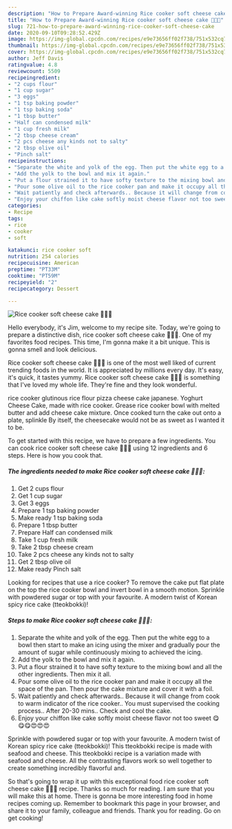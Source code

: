 ```yaml
---
description: "How to Prepare Award-winning Rice cooker soft cheese cake 🎂🎂🎂"
title: "How to Prepare Award-winning Rice cooker soft cheese cake 🎂🎂🎂"
slug: 721-how-to-prepare-award-winning-rice-cooker-soft-cheese-cake
date: 2020-09-10T09:28:52.429Z
image: https://img-global.cpcdn.com/recipes/e9e73656ff02f738/751x532cq70/rice-cooker-soft-cheese-cake-🎂🎂🎂-recipe-main-photo.jpg
thumbnail: https://img-global.cpcdn.com/recipes/e9e73656ff02f738/751x532cq70/rice-cooker-soft-cheese-cake-🎂🎂🎂-recipe-main-photo.jpg
cover: https://img-global.cpcdn.com/recipes/e9e73656ff02f738/751x532cq70/rice-cooker-soft-cheese-cake-🎂🎂🎂-recipe-main-photo.jpg
author: Jeff Davis
ratingvalue: 4.8
reviewcount: 5509
recipeingredient:
- "2 cups flour"
- "1 cup sugar"
- "3 eggs"
- "1 tsp baking powder"
- "1 tsp baking soda"
- "1 tbsp butter"
- "Half can condensed milk"
- "1 cup fresh milk"
- "2 tbsp cheese cream"
- "2 pcs cheese any kinds not to salty"
- "2 tbsp olive oil"
- "Pinch salt"
recipeinstructions:
- "Separate the white and yolk of the egg. Then put the white egg to a bowl then start to make an icing using the mixer and gradually pour the amount of sugar while continuously mixing to achieved the icing."
- "Add the yolk to the bowl and mix it again."
- "Put a flour strained it to have softy texture to the mixing bowl and all the other ingredients. Then mix it all."
- "Pour some olive oil to the rice cooker pan and make it occupy all the space of the pan. Then pour the cake mixture and cover it with a foil."
- "Wait patiently and check afterwards.. Because it will change from cook to warm indicator of the rice cooker.. You must supervised the cooking process.. After 20-30 mins.. Check and cool the cake."
- "Enjoy your chiffon like cake softly moist cheese flavor not too sweet 😋😋😋😍😍😍"
categories:
- Recipe
tags:
- rice
- cooker
- soft

katakunci: rice cooker soft 
nutrition: 254 calories
recipecuisine: American
preptime: "PT33M"
cooktime: "PT59M"
recipeyield: "2"
recipecategory: Dessert

---
```



![Rice cooker soft cheese cake 🎂🎂🎂](https://img-global.cpcdn.com/recipes/e9e73656ff02f738/751x532cq70/rice-cooker-soft-cheese-cake-🎂🎂🎂-recipe-main-photo.jpg)

Hello everybody, it's Jim, welcome to my recipe site. Today, we're going to prepare a distinctive dish, rice cooker soft cheese cake 🎂🎂🎂. One of my favorites food recipes. This time, I'm gonna make it a bit unique. This is gonna smell and look delicious.

Rice cooker soft cheese cake 🎂🎂🎂 is one of the most well liked of current trending foods in the world. It is appreciated by millions every day. It's easy, it's quick, it tastes yummy. Rice cooker soft cheese cake 🎂🎂🎂 is something that I've loved my whole life. They're fine and they look wonderful.

rice cooker glutinous rice flour pizza cheese cake japanese. Yoghurt Cheese Cake, made with rice cooker. Grease rice cooker bowl with melted butter and add cheese cake mixture. Once cooked turn the cake out onto a plate, splinkle By itself, the cheesecake would not be as sweet as I wanted it to be.


To get started with this recipe, we have to prepare a few ingredients. You can cook rice cooker soft cheese cake 🎂🎂🎂 using 12 ingredients and 6 steps. Here is how you cook that.

<!--inarticleads1-->

##### The ingredients needed to make Rice cooker soft cheese cake 🎂🎂🎂:

1. Get 2 cups flour
1. Get 1 cup sugar
1. Get 3 eggs
1. Prepare 1 tsp baking powder
1. Make ready 1 tsp baking soda
1. Prepare 1 tbsp butter
1. Prepare Half can condensed milk
1. Take 1 cup fresh milk
1. Take 2 tbsp cheese cream
1. Take 2 pcs cheese any kinds not to salty
1. Get 2 tbsp olive oil
1. Make ready Pinch salt


Looking for recipes that use a rice cooker? To remove the cake put flat plate on the top the rice cooker bowl and invert bowl in a smooth motion. Sprinkle with powdered sugar or top with your favourite. A modern twist of Korean spicy rice cake (tteokbokki)! 

<!--inarticleads2-->

##### Steps to make Rice cooker soft cheese cake 🎂🎂🎂:

1. Separate the white and yolk of the egg. Then put the white egg to a bowl then start to make an icing using the mixer and gradually pour the amount of sugar while continuously mixing to achieved the icing.
1. Add the yolk to the bowl and mix it again.
1. Put a flour strained it to have softy texture to the mixing bowl and all the other ingredients. Then mix it all.
1. Pour some olive oil to the rice cooker pan and make it occupy all the space of the pan. Then pour the cake mixture and cover it with a foil.
1. Wait patiently and check afterwards.. Because it will change from cook to warm indicator of the rice cooker.. You must supervised the cooking process.. After 20-30 mins.. Check and cool the cake.
1. Enjoy your chiffon like cake softly moist cheese flavor not too sweet 😋😋😋😍😍😍


Sprinkle with powdered sugar or top with your favourite. A modern twist of Korean spicy rice cake (tteokbokki)! This tteokbokki recipe is made with seafood and cheese. This tteokbokki recipe is a variation made with seafood and cheese. All the contrasting flavors work so well together to create something incredibly flavorful and. 

So that's going to wrap it up with this exceptional food rice cooker soft cheese cake 🎂🎂🎂 recipe. Thanks so much for reading. I am sure that you will make this at home. There is gonna be more interesting food in home recipes coming up. Remember to bookmark this page in your browser, and share it to your family, colleague and friends. Thank you for reading. Go on get cooking!
